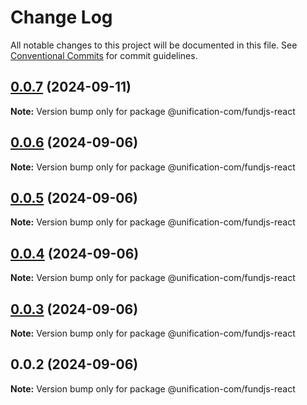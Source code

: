# Change Log

All notable changes to this project will be documented in this file.
See [Conventional Commits](https://conventionalcommits.org) for commit guidelines.

## [0.0.7](https://github.com/unification-com/fundjs/compare/@unification-com/fundjs-react@0.0.6...@unification-com/fundjs-react@0.0.7) (2024-09-11)

**Note:** Version bump only for package @unification-com/fundjs-react

## [0.0.6](https://github.com/unification-com/fundjs/compare/@unification-com/fundjs-react@0.0.5...@unification-com/fundjs-react@0.0.6) (2024-09-06)

**Note:** Version bump only for package @unification-com/fundjs-react

## [0.0.5](https://github.com/unification-com/fundjs/compare/@unification-com/fundjs-react@0.0.4...@unification-com/fundjs-react@0.0.5) (2024-09-06)

**Note:** Version bump only for package @unification-com/fundjs-react

## [0.0.4](https://github.com/unification-com/fundjs/compare/@unification-com/fundjs-react@0.0.3...@unification-com/fundjs-react@0.0.4) (2024-09-06)

**Note:** Version bump only for package @unification-com/fundjs-react

## [0.0.3](https://github.com/unification-com/fundjs/compare/@unification-com/fundjs-react@0.0.2...@unification-com/fundjs-react@0.0.3) (2024-09-06)

**Note:** Version bump only for package @unification-com/fundjs-react

## 0.0.2 (2024-09-06)

**Note:** Version bump only for package @unification-com/fundjs-react
